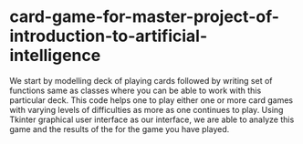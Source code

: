 # card-game-for-master-project-of-introduction-to-artificial-intelligence
We start by modelling deck of playing cards followed by writing set of functions same as classes where you can be able to work with this particular deck. This code helps one to play either one or more card games with varying levels of difficulties as more as one continues to play. Using Tkinter graphical user interface as our interface, we are able to analyze this game and the results of the for the game you have played.

